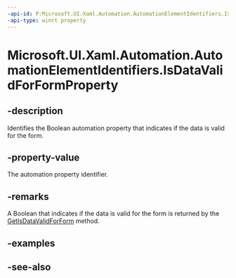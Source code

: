 ```yaml
---
-api-id: P:Microsoft.UI.Xaml.Automation.AutomationElementIdentifiers.IsDataValidForFormProperty
-api-type: winrt property
---
```


<!-- Property syntax
public Windows.UI.Xaml.Automation.AutomationProperty IsDataValidForFormProperty { get; }
-->

# Microsoft.UI.Xaml.Automation.AutomationElementIdentifiers.IsDataValidForFormProperty

## -description
Identifies the Boolean automation property that indicates if the data is valid for the form.

## -property-value
The automation property identifier.

## -remarks
A Boolean that indicates if the data is valid for the form is returned by the [GetIsDataValidForForm](automationproperties_getisdatavalidforform_1261071178.md) method.

## -examples

## -see-also
